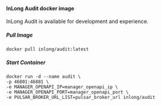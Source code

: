 #### InLong Audit docker image
InLong Audit is available for development and experience.

##### Pull Image
```
docker pull inlong/audit:latest
```

##### Start Container
```
docker run -d --name audit \
-p 46801:46801 \
-e MANAGER_OPENAPI_IP=manager_openapi_ip \
-e MANAGER_OPENAPI_PORT=manager_openapi_port \
-e PULSAR_BROKER_URL_LIST=pulsar_broker_url inlong/audit
```
